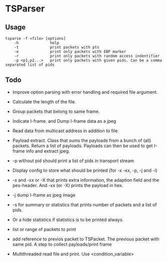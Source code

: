 # TSParser

## Usage

    tsparse -f <file> [options]
        -h              help
        -t              print packets with pts
        -e              print only packets with EBP marker
        -r              print only packets with random access indentifier
        -p <p1,p2...>   print only packets with given pids. Can be a comma separated list of pids

## Todo

- Improve option parsing with error handling and required file argument.
- Calculate the length of the file.
- Group packets that belong to same frame.
- Indicate I-frame. and Dump I-frame data as a jpeg
- Read data from multicast address in addition to file.
- Payload extract. Class that sums the payloads from a bunch of (all) packets. Return a list of payloads.
  Payloads can then be used to get I-frame info and extract jpeg.

- -p without pid should print a list of pids in transport stream
- Display config to store what should be printed (for -x -xx, -p, -j and -i)
- -x and -xx or -X that prints extra information, the adaption field and the pes-header. And -xx (or -X) prints the payload in hex.
- -j dump I-frame as jpeg image
- -s for summary or statistics that prints number of packets and a list of pids.
- Or a hide statistics if statistics is to be printed always.
- list or range of packets to print
- add reference to previos packet to TSPacket. The previous packet with same pid. A step to collect payloads/print frame
- Multithreaded read file and print. Use <condition_variable> 

